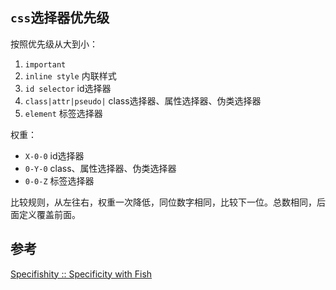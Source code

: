 ## `css`选择器优先级
按照优先级从大到小：

1. `important`
2. `inline style` 内联样式
3. `id selector` id选择器
4. `class|attr|pseudo|` class选择器、属性选择器、伪类选择器
5. `element` 标签选择器

权重：
* `X-0-0` id选择器
* `0-Y-0` class、属性选择器、伪类选择器
* `0-0-Z` 标签选择器

比较规则，从左往右，权重一次降低，同位数字相同，比较下一位。总数相同，后面定义覆盖前面。

## 参考
[Specifishity :: Specificity with Fish](https://specifishity.com/)
